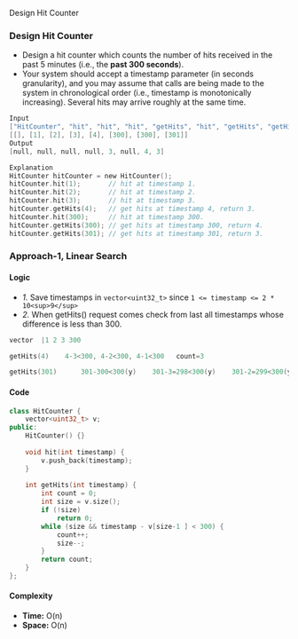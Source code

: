 Design Hit Counter

### Design Hit Counter
- Design a hit counter which counts the number of hits received in the past 5 minutes (i.e., the **past 300 seconds**).
- Your system should accept a timestamp parameter (in seconds granularity), and you may assume that calls are being made to the system in chronological order (i.e., timestamp is monotonically increasing). Several hits may arrive roughly at the same time.
```c
Input
["HitCounter", "hit", "hit", "hit", "getHits", "hit", "getHits", "getHits"]
[[], [1], [2], [3], [4], [300], [300], [301]]
Output
[null, null, null, null, 3, null, 4, 3]

Explanation
HitCounter hitCounter = new HitCounter();
hitCounter.hit(1);       // hit at timestamp 1.
hitCounter.hit(2);       // hit at timestamp 2.
hitCounter.hit(3);       // hit at timestamp 3.
hitCounter.getHits(4);   // get hits at timestamp 4, return 3.
hitCounter.hit(300);     // hit at timestamp 300.
hitCounter.getHits(300); // get hits at timestamp 300, return 4.
hitCounter.getHits(301); // get hits at timestamp 301, return 3.
```

### Approach-1, Linear Search
#### Logic
- _1._ Save timestamps in `vector<uint32_t>` since `1 <= timestamp <= 2 * 10<sup>9</sup>`
- _2._ When getHits() request comes check from last all timestamps whose difference is less than 300.
```c
vector  |1 2 3 300

getHits(4)    4-3<300, 4-2<300, 4-1<300   count=3

getHits(301)      301-300<300(y)    301-3=298<300(y)    301-2=299<300(y)    301-1=300<300(n)    Count=3
```
#### Code
```cpp
class HitCounter {
    vector<uint32_t> v;
public:
    HitCounter() {}
    
    void hit(int timestamp) {
        v.push_back(timestamp);
    }
    
    int getHits(int timestamp) {
        int count = 0;
        int size = v.size();
        if (!size)
            return 0;
        while (size && timestamp - v[size-1 ] < 300) {
            count++;
            size--;
        }
        return count;
    }
};
```

#### Complexity
- **Time:** O(n)
- **Space:** O(n)
